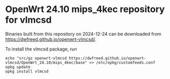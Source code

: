 OpenWrt 24.10 mips_4kec repository for vlmcsd
========

Binaries built from this repository on 2024-12-24 can be downloaded from <https://dwfreed.github.io/openwrt-vlmcsd/>.

To install the vlmcsd package, run

```
echo "src/gz openwrt-vlmcsd https://dwfreed.github.io/openwrt-vlmcsd/OpenWrt_24.10/mips_4kec/base" >> /etc/opkg/customfeeds.conf
opkg update
opkg install vlmcsd
```
